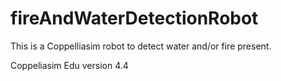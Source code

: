 # fireAndWaterDetectionRobot
This is a Coppelliasim robot to detect water and/or fire present.

Coppeliasim Edu version 4.4
